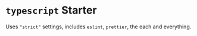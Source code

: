 # `typescript` Starter

Uses `"strict"` settings, includes `eslint`, `prettier`, the each and everything.
